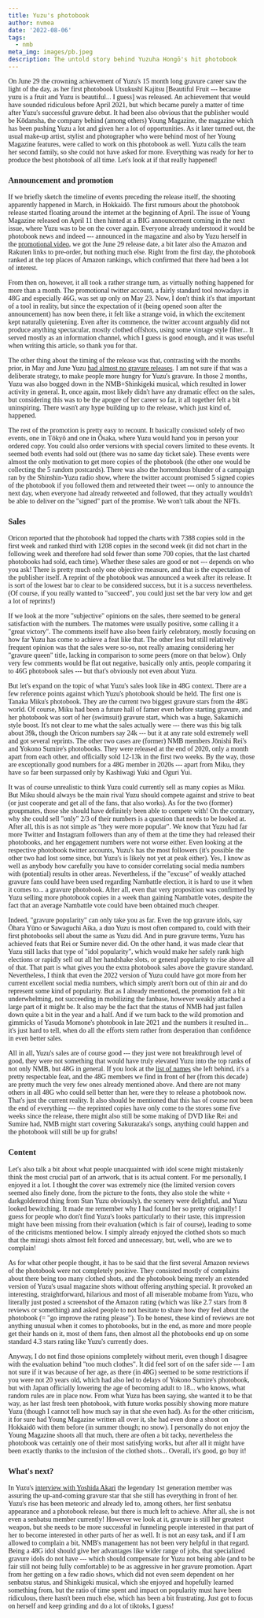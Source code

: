 ```yaml
---
title: Yuzu's photobook
author: nvmea
date: '2022-08-06'
tags:
  - nmb
meta_img: images/pb.jpeg
description: The untold story behind Yuzuha Hongō's hit photobook
---
```


<style type="text/css">
  body{
  font-family: Charter;
}
</style>

On June 29 the crowning achievement of Yuzu's 15 month long gravure career saw the light of the day, as her first photobook Utsukushī Kajitsu \[Beautiful Fruit --- because yuzu is a fruit and Yuzu is beautiful... I guess\] was released. An achievement that would have sounded ridiculous before April 2021, but which became purely a matter of time after Yuzu's successful gravure debut. It had been also obvious that the publisher would be Kōdansha, the company behind (among others) Young Magazine, the magazine which has been pushing Yuzu a lot and given her a lot of opportunities. As it later turned out, the usual make-up artist, stylist and photographer who were behind most of her Young Magazine features, were called to work on this photobook as well. Yuzu calls the team her second family, so she could not have asked for more. Everything was ready for her to produce the best photobook of all time. Let's look at if that really happened!

### Announcement and promotion

If we briefly sketch the timeline of events preceding the release itself, the shooting apparently happened in March, in Hokkaidō. The first rumours about the photobook release started floating around the internet at the beginning of April. The issue of Young Magazine released on April 11 then hinted at a BIG announcement coming in the next issue, where Yuzu was to be on the cover again. Everyone already understood it would be photobook news and indeed --- announced in the magazine and also by Yuzu herself in the [promotional video](https://youtu.be/Kn6gmcCOamI), we got the June 29 release date, a bit later also the Amazon and Rakuten links to pre-order, but nothing much else. Right from the first day, the photobook ranked at the top places of Amazon rankings, which confirmed that there had been a lot of interest.

From then on, however, it all took a rather strange turn, as virtually nothing happened for more than a month. The promotional twitter account, a fairly standard tool nowadays in 48G and especially 46G, was set up only on May 23. Now, I don't think it's that important of a tool in reality, but since the expectation of it (being opened soon after the announcement) has now been there, it felt like a strange void, in which the excitement kept naturally quietening. Even after its commence, the twitter account arguably did not produce anything spectacular, mostly clothed offshots, using some vintage style filter... It served mostly as an information channel, which I guess is good enough, and it was useful when writing this article, so thank you for that.

The other thing about the timing of the release was that, contrasting with the months prior, in May and June Yuzu [had almost no gravure releases](https://stanyuzu.netlify.app/magazines/). I am not sure if that was a deliberate strategy, to make people more hungry for Yuzu's gravure. In those 2 months, Yuzu was also bogged down in the NMB+Shinkigeki musical, which resulted in lower activity in general. It, once again, most likely didn't have any dramatic effect on the sales, but considering this was to be the apogee of her career so far, it all together felt a bit uninspiring. There wasn't any hype building up to the release, which just kind of, happened.

The rest of the promotion is pretty easy to recount. It basically consisted solely of two events, one in Tōkyō and one in Ōsaka, where Yuzu would hand you in person your ordered copy. You could also order versions with special covers limited to these events. It seemed both events had sold out (there was no same day ticket sale). These events were almost the only motivation to get more copies of the photobook (the other one would be collecting the 5 random postcards). There was also the horrendous blunder of a campaign ran by the Shinshin-Yuzu radio show, where the twitter account promised 5 signed copies of the photobook if you followed them and retweeted their tweet --- only to announce the next day, when everyone had already retweeted and followed, that they actually wouldn't be able to deliver on the "signed" part of the promise. We won't talk about the NFTs.

### Sales

Oricon reported that the photobook had topped the charts with 7388 copies sold in the first week and ranked third with 1208 copies in the second week (it did not chart in the following week and therefore had sold fewer than some 700 copies, that the last charted photobooks had sold, each time). Whether these sales are good or not --- depends on who you ask! There is pretty much only one objective measure, and that is the expectation of the publisher itself. A reprint of the photobook was announced a week after its release. It is sort of the lowest bar to clear to be considered success, but it is a success nevertheless. (Of course, if you really wanted to "succeed", you could just set the bar very low and get a lot of reprints!)

If we look at the more "subjective" opinions on the sales, there seemed to be general satisfaction with the numbers. The matomes were usually positive, some calling it a "great victory". The comments itself have also been fairly celebratory, mostly focusing on how far Yuzu has come to achieve a feat like that. The other less but still relatively frequent opinion was that the sales were so-so, not really amazing considering her "gravure queen" title, lacking in comparison to some peers (more on that below). Only very few comments would be flat out negative, basically only antis, people comparing it to 46G photobook sales --- but that's obviously not even about Yuzu.

But let's expand on the topic of what Yuzu's sales look like in 48G context. There are a few reference points against which Yuzu's photobook should be held. The first one is Tanaka Miku's photobook. They are the current two biggest gravure stars from the 48G world. Of course, Miku had been a future hall of famer even before starting gravure, and her photobook was sort of her (swimsuit) gravure start, which was a huge, Sakamichi style boost. It's not clear to me what the sales actually were --- there was this big talk about 39k, though the Oricon numbers say 24k --- but it at any rate sold extremely well and got several reprints. The other two cases are (former) NMB members Jōnishi Rei's and Yokono Sumire's photobooks. They were released at the end of 2020, only a month apart from each other, and officially sold 12-13k in the first two weeks. By the way, those are exceptionally good numbers for a 48G member in 2020s --- apart from Miku, they have so far been surpassed only by Kashiwagi Yuki and Oguri Yui.

It was of course unrealistic to think Yuzu could currently sell as many copies as Miku. But Miku should always be the main rival Yuzu should compete against and strive to beat (or just cooperate and get all of the fans, that also works). As for the two (former) groupmates, those she should have definitely been able to compete with! On the contrary, why she could sell "only" 2/3 of their numbers is a question that needs to be looked at. After all, this is as not simple as "they were more popular". We know that Yuzu had far more Twitter and Instagram followers than any of them at the time they had released their photobooks, and her engagement numbers were not worse either. Even looking at the respective photobook twitter accounts, Yuzu's has the most followers (it's possible the other two had lost some since, but Yuzu's is likely not yet at peak either). Yes, I know as well as anybody how carefully you have to consider correlating social media numbers with (potential) results in other areas. Nevertheless, if the "excuse" of weakly attached gravure fans could have been used regarding Nambattle election, it is hard to use it when it comes to... a gravure photobook. After all, even that very proposition was confirmed by Yuzu selling more photobook copies in a week than gaining Nambattle votes, despite the fact that an average Nambattle vote could have been obtained much cheaper.

Indeed, "gravure popularity" can only take you as far. Even the top gravure idols, say Ōhara Yūno or Sawaguchi Aika, a duo Yuzu is most often compared to, could with their first photobooks sell about the same as Yuzu did. And in pure gravure terms, Yuzu has achieved feats that Rei or Sumire never did. On the other hand, it was made clear that Yuzu still lacks that type of "idol popularity", which would make her safely rank high elections or rapidly sell out all her handshake slots, or general popularity to rise above all of that. That part is what gives you the extra photobook sales above the gravure standard. Nevertheless, I think that even the 2022 version of Yuzu could have got more from her current excellent social media numbers, which simply aren't born out of thin air and do represent some kind of popularity. But as I already mentioned, the promotion felt a bit underwhelming, not succeeding in mobilizing the fanbase, however weakly attached a large part of it might be. It also may be the fact that the status of NMB had just fallen down quite a bit in the year and a half. And if we turn back to the wild promotion and gimmicks of Yasuda Momone's photobook in late 2021 and the numbers it resulted in... it's just hard to tell, when do all the efforts stem rather from desperation than confidence in even better sales.

All in all, Yuzu's sales are of course good --- they just were not breakthrough level of good, they were not something that would have truly elevated Yuzu into the top ranks of not only NMB, but 48G in general. If you look at the [list of names](https://ameblo.jp/141489rika/entry-12452556074.html) she left behind, it's a pretty respectable feat, and the 48G members we find in front of her (from this decade) are pretty much the very few ones already mentioned above. And there are not many others in all 48G who could sell better than her, were they to release a photobook now. That's just the current reality. It also should be mentioned that this has of course not been the end of everything --- the reprinted copies have only come to the stores some five weeks since the release, there might also still be some making of DVD like Rei and Sumire had, NMB might start covering Sakurazaka's songs, anything could happen and the photobook will still be up for grabs!

### Content

Let's also talk a bit about what people unacquainted with idol scene might mistakenly think the most crucial part of an artwork, that is its actual content. For me personally, I enjoyed it a lot. I thought the cover was extremely nice (the limited version covers seemed also finely done, from the picture to the fonts, they also stole the white + darkgoldenrod thing from Stan Yuzu obviously), the scenery were delightful, and Yuzu looked bewitching. It made me remember why I had found her so pretty originally! I guess for people who don't find Yuzu's looks particularly to their taste, this impression might have been missing from their evaluation (which is fair of course), leading to some of the criticisms mentioned below. I simply already enjoyed the clothed shots so much that the mizugi shots almost felt forced and unnecessary, but, well, who are we to complain!

As for what other people thought, it has to be said that the first several Amazon reviews of the photobook were not completely positive. They consisted mostly of complains about there being too many clothed shots, and the photobook being merely an extended version of Yuzu's usual magazine shots without offering anything special. It provoked an interesting, straightforward, hilarious and most of all miserable mobame from Yuzu, who literally just posted a screenshot of the Amazon rating (which was like 2.7 stars from 8 reviews or something) and asked people to not hesitate to share how they feel about the photobook (= "go improve the rating please"). To be honest, these kind of reviews are not anything unusual when it comes to photobooks, but in the end, as more and more people get their hands on it, most of them fans, then almost all the photobooks end up on some standard 4.3 stars rating like Yuzu's currently does.

Anyway, I do not find those opinions completely without merit, even though I disagree with the evaluation behind "too much clothes". It did feel sort of on the safer side --- I am not sure if it was because of her age, as there (in 48G) seemed to be some restrictions if you were not 20 years old, which had also led to delays of Yokono Sumire's photobook, but with Japan officially lowering the age of becoming adult to 18... who knows, what random rules are in place now. From what Yuzu has been saying, she wanted it to be that way, as her last fresh teen photobook, with future works possibly showing more mature Yuzu (though I cannot tell how much say in that she even had). As for the other criticism, it for sure had Young Magazine written all over it, she had even done a shoot on Hokkaidō with them before (in summer though; no snow). I personally do not enjoy the Young Magazine shoots all that much, there are often a bit tacky, nevertheless the photobook was certainly one of their most satisfying works, but after all it might have been exactly thanks to the inclusion of the clothed shots... Overall, it's good, go buy it!

### What's next?

In Yuzu's [interview with Yoshida Akari](https://www.youtube.com/watch?v=Vrd8WF94n2E) the legendary 1st generation member was assuring the up-and-coming gravure star that she still has everything in front of her. Yuzu's rise has been meteoric and already led to, among others, her first senbatsu appearance and a photobook release, but there is much left to achieve. After all, she is not even a senbatsu member currently! However we look at it, gravure is still her greatest weapon, but she needs to be more successful in funneling people interested in that part of her to become interested in other parts of her as well. It is not an easy task, and if I am allowed to complain a bit, NMB's management has not been very helpful in that regard. Being a 48G idol should give her advantages like wider range of jobs, that specialized gravure idols do not have --- which should compensate for Yuzu not being able (and to be fair still not being fully comfortable) to be as aggressive in her gravure promotion. Apart from her getting on a few radio shows, which did not even seem dependent on her senbatsu status, and Shinkigeki musical, which she enjoyed and hopefully learned something from, but the ratio of time spent and impact on popularity must have been ridiculous, there hasn't been much else, which has been a bit frustrating. Just got to focus on herself and keep grinding and do a lot of tiktoks, I guess!
